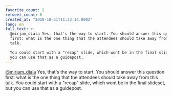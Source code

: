 ```yaml
---
favorite_count: 2
retweet_count: 0
created_at: "2018-10-31T11:33:14.000Z"
lang: en
full_text: >-
  @mirjam_diala Yes, that's the way to start. You should answer this question
  first: what is the one thing that the attendees should take away from this
  talk.

  You could start with a "recap" slide, which wont be in the final slideset, but
  you can use that as a guidepost.
---
```


[@mirjam_diala](https://twitter.com/mirjam_diala) Yes, that's the way to start.
You should answer this question first: what is the one thing that the attendees
should take away from this talk. You could start with a "recap" slide, which
wont be in the final slideset, but you can use that as a guidepost.
